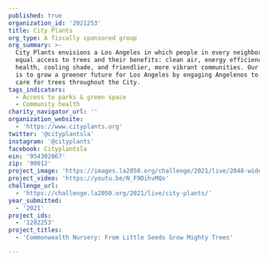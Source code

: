 ```yaml
---
published: true
organization_id: '2021253'
title: City Plants
org_type: A fiscally sponsored group
org_summary: >-
  City Plants envisions a Los Angeles in which people in every neighborhood have
  equal access to trees and their benefits: clean air, energy efficiency, better
  health, cooling shade, and friendlier, more vibrant communities. Our mission
  is to grow a greener future for Los Angeles by engaging Angelenos to plant and
  care for trees throughout the City.
tags_indicators:
  - Access to parks & green space
  - Community health
charity_navigator_url: ''
organization_website:
  - 'https://www.cityplants.org'
twitter: '@cityplantsla'
instagram: '@cityplants'
facebook: Cityplantsla
ein: '954302067'
zip: '90012'
project_image: 'https://images.la2050.org/challenge/2021/live/2048-wide/city-plants.jpg'
project_video: 'https://youtu.be/N_F9DihvMQo'
challenge_url:
  - 'https://challenge.la2050.org/2021/live/city-plants/'
year_submitted:
  - '2021'
project_ids:
  - '1202253'
project_titles:
  - 'Commonwealth Nursery: From Little Seeds Grow Mighty Trees'

---
```

